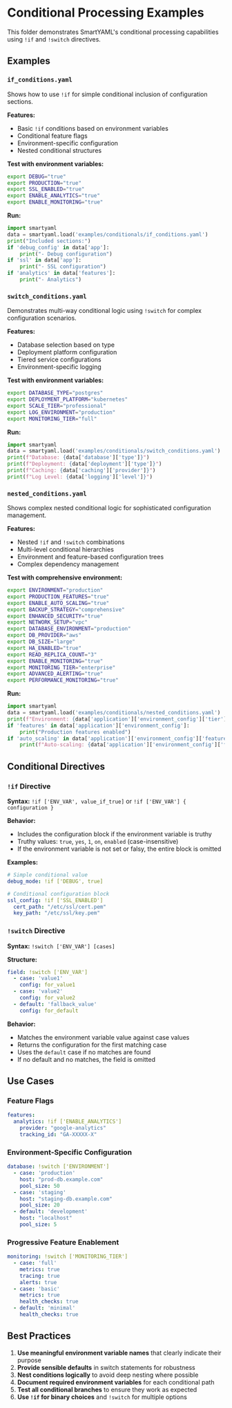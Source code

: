 # Conditional Processing Examples

This folder demonstrates SmartYAML's conditional processing capabilities using `!if` and `!switch` directives.

## Examples

### `if_conditions.yaml`
Shows how to use `!if` for simple conditional inclusion of configuration sections.

**Features:**
- Basic `!if` conditions based on environment variables
- Conditional feature flags
- Environment-specific configuration
- Nested conditional structures

**Test with environment variables:**
```bash
export DEBUG="true"
export PRODUCTION="true"
export SSL_ENABLED="true"
export ENABLE_ANALYTICS="true"
export ENABLE_MONITORING="true"
```

**Run:**
```python
import smartyaml
data = smartyaml.load('examples/conditionals/if_conditions.yaml')
print("Included sections:")
if 'debug_config' in data['app']:
    print("- Debug configuration")
if 'ssl' in data['app']:
    print("- SSL configuration")
if 'analytics' in data['features']:
    print("- Analytics")
```

### `switch_conditions.yaml`
Demonstrates multi-way conditional logic using `!switch` for complex configuration scenarios.

**Features:**
- Database selection based on type
- Deployment platform configuration
- Tiered service configurations
- Environment-specific logging

**Test with environment variables:**
```bash
export DATABASE_TYPE="postgres"
export DEPLOYMENT_PLATFORM="kubernetes"
export SCALE_TIER="professional"
export LOG_ENVIRONMENT="production"
export MONITORING_TIER="full"
```

**Run:**
```python
import smartyaml
data = smartyaml.load('examples/conditionals/switch_conditions.yaml')
print(f"Database: {data['database']['type']}")
print(f"Deployment: {data['deployment']['type']}")
print(f"Caching: {data['caching']['provider']}")
print(f"Log Level: {data['logging']['level']}")
```

### `nested_conditions.yaml`
Shows complex nested conditional logic for sophisticated configuration management.

**Features:**
- Nested `!if` and `!switch` combinations
- Multi-level conditional hierarchies
- Environment and feature-based configuration trees
- Complex dependency management

**Test with comprehensive environment:**
```bash
export ENVIRONMENT="production"
export PRODUCTION_FEATURES="true"
export ENABLE_AUTO_SCALING="true"
export BACKUP_STRATEGY="comprehensive"
export ENHANCED_SECURITY="true"
export NETWORK_SETUP="vpc"
export DATABASE_ENVIRONMENT="production"
export DB_PROVIDER="aws"
export DB_SIZE="large"
export HA_ENABLED="true"
export READ_REPLICA_COUNT="3"
export ENABLE_MONITORING="true"
export MONITORING_TIER="enterprise"
export ADVANCED_ALERTING="true"
export PERFORMANCE_MONITORING="true"
```

**Run:**
```python
import smartyaml
data = smartyaml.load('examples/conditionals/nested_conditions.yaml')
print(f"Environment: {data['application']['environment_config']['tier']}")
if 'features' in data['application']['environment_config']:
    print("Production features enabled")
if 'auto_scaling' in data['application']['environment_config']['features']:
    print(f"Auto-scaling: {data['application']['environment_config']['features']['auto_scaling']['enabled']}")
```

## Conditional Directives

### `!if` Directive

**Syntax:** `!if ['ENV_VAR', value_if_true]` or `!if ['ENV_VAR'] { configuration }`

**Behavior:**
- Includes the configuration block if the environment variable is truthy
- Truthy values: `true`, `yes`, `1`, `on`, `enabled` (case-insensitive)
- If the environment variable is not set or falsy, the entire block is omitted

**Examples:**
```yaml
# Simple conditional value
debug_mode: !if ['DEBUG', true]

# Conditional configuration block
ssl_config: !if ['SSL_ENABLED']
  cert_path: "/etc/ssl/cert.pem"
  key_path: "/etc/ssl/key.pem"
```

### `!switch` Directive

**Syntax:** `!switch ['ENV_VAR'] [cases]`

**Structure:**
```yaml
field: !switch ['ENV_VAR']
  - case: 'value1'
    config: for_value1
  - case: 'value2'
    config: for_value2
  - default: 'fallback_value'
    config: for_default
```

**Behavior:**
- Matches the environment variable value against case values
- Returns the configuration for the first matching case
- Uses the `default` case if no matches are found
- If no default and no matches, the field is omitted

## Use Cases

### Feature Flags
```yaml
features:
  analytics: !if ['ENABLE_ANALYTICS']
    provider: "google-analytics"
    tracking_id: "GA-XXXXX-X"
```

### Environment-Specific Configuration
```yaml
database: !switch ['ENVIRONMENT']
  - case: 'production'
    host: "prod-db.example.com"
    pool_size: 50
  - case: 'staging'
    host: "staging-db.example.com"
    pool_size: 20
  - default: 'development'
    host: "localhost"
    pool_size: 5
```

### Progressive Feature Enablement
```yaml
monitoring: !switch ['MONITORING_TIER']
  - case: 'full'
    metrics: true
    tracing: true
    alerts: true
  - case: 'basic'
    metrics: true
    health_checks: true
  - default: 'minimal'
    health_checks: true
```

## Best Practices

1. **Use meaningful environment variable names** that clearly indicate their purpose
2. **Provide sensible defaults** in switch statements for robustness
3. **Nest conditions logically** to avoid deep nesting where possible
4. **Document required environment variables** for each conditional path
5. **Test all conditional branches** to ensure they work as expected
6. **Use `!if` for binary choices** and `!switch` for multiple options
